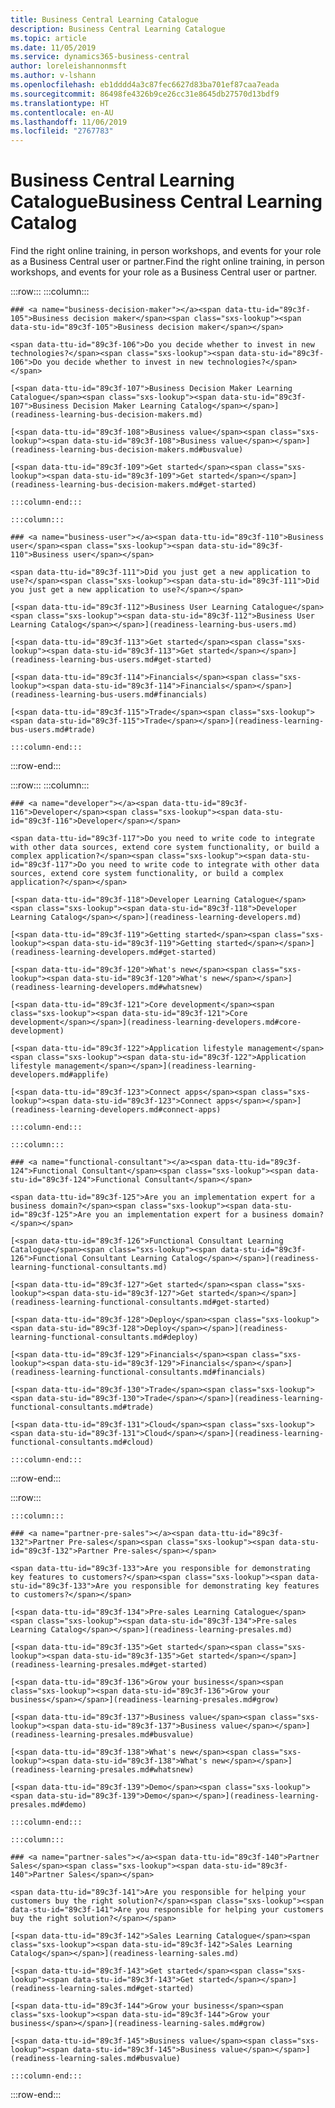 ```yaml
---
title: Business Central Learning Catalogue
description: Business Central Learning Catalogue
ms.topic: article
ms.date: 11/05/2019
ms.service: dynamics365-business-central
author: loreleishannonmsft
ms.author: v-lshann
ms.openlocfilehash: eb1dddd4a3c87fec6627d83ba701ef87caa7eada
ms.sourcegitcommit: 86498fe4326b9ce26cc31e8645db27570d13bdf9
ms.translationtype: HT
ms.contentlocale: en-AU
ms.lasthandoff: 11/06/2019
ms.locfileid: "2767783"
---
```

# <a name="business-central-learning-catalog"></a><span data-ttu-id="89c3f-103">Business Central Learning Catalogue</span><span class="sxs-lookup"><span data-stu-id="89c3f-103">Business Central Learning Catalog</span></span>
<span data-ttu-id="89c3f-104">Find the right online training, in person workshops, and events for your role as a Business Central user or partner.</span><span class="sxs-lookup"><span data-stu-id="89c3f-104">Find the right online training, in person workshops, and events for your role as a Business Central user or partner.</span></span>

:::row:::
    :::column:::

    ### <a name="business-decision-maker"></a><span data-ttu-id="89c3f-105">Business decision maker</span><span class="sxs-lookup"><span data-stu-id="89c3f-105">Business decision maker</span></span>

    <span data-ttu-id="89c3f-106">Do you decide whether to invest in new technologies?</span><span class="sxs-lookup"><span data-stu-id="89c3f-106">Do you decide whether to invest in new technologies?</span></span> 

    [<span data-ttu-id="89c3f-107">Business Decision Maker Learning Catalogue</span><span class="sxs-lookup"><span data-stu-id="89c3f-107">Business Decision Maker Learning Catalog</span></span>](readiness-learning-bus-decision-makers.md)

    [<span data-ttu-id="89c3f-108">Business value</span><span class="sxs-lookup"><span data-stu-id="89c3f-108">Business value</span></span>](readiness-learning-bus-decision-makers.md#busvalue)

    [<span data-ttu-id="89c3f-109">Get started</span><span class="sxs-lookup"><span data-stu-id="89c3f-109">Get started</span></span>](readiness-learning-bus-decision-makers.md#get-started)

    :::column-end:::

    :::column:::

    ### <a name="business-user"></a><span data-ttu-id="89c3f-110">Business user</span><span class="sxs-lookup"><span data-stu-id="89c3f-110">Business user</span></span>

    <span data-ttu-id="89c3f-111">Did you just get a new application to use?</span><span class="sxs-lookup"><span data-stu-id="89c3f-111">Did you just get a new application to use?</span></span> 

    [<span data-ttu-id="89c3f-112">Business User Learning Catalogue</span><span class="sxs-lookup"><span data-stu-id="89c3f-112">Business User Learning Catalog</span></span>](readiness-learning-bus-users.md)

    [<span data-ttu-id="89c3f-113">Get started</span><span class="sxs-lookup"><span data-stu-id="89c3f-113">Get started</span></span>](readiness-learning-bus-users.md#get-started)

    [<span data-ttu-id="89c3f-114">Financials</span><span class="sxs-lookup"><span data-stu-id="89c3f-114">Financials</span></span>](readiness-learning-bus-users.md#financials)

    [<span data-ttu-id="89c3f-115">Trade</span><span class="sxs-lookup"><span data-stu-id="89c3f-115">Trade</span></span>](readiness-learning-bus-users.md#trade)

    :::column-end:::

:::row-end:::

:::row:::
    :::column:::

    ### <a name="developer"></a><span data-ttu-id="89c3f-116">Developer</span><span class="sxs-lookup"><span data-stu-id="89c3f-116">Developer</span></span>

    <span data-ttu-id="89c3f-117">Do you need to write code to integrate with other data sources, extend core system functionality, or build a complex application?</span><span class="sxs-lookup"><span data-stu-id="89c3f-117">Do you need to write code to integrate with other data sources, extend core system functionality, or build a complex application?</span></span>

    [<span data-ttu-id="89c3f-118">Developer Learning Catalogue</span><span class="sxs-lookup"><span data-stu-id="89c3f-118">Developer Learning Catalog</span></span>](readiness-learning-developers.md)

    [<span data-ttu-id="89c3f-119">Getting started</span><span class="sxs-lookup"><span data-stu-id="89c3f-119">Getting started</span></span>](readiness-learning-developers.md#get-started)

    [<span data-ttu-id="89c3f-120">What's new</span><span class="sxs-lookup"><span data-stu-id="89c3f-120">What's new</span></span>](readiness-learning-developers.md#whatsnew)

    [<span data-ttu-id="89c3f-121">Core development</span><span class="sxs-lookup"><span data-stu-id="89c3f-121">Core development</span></span>](readiness-learning-developers.md#core-development)

    [<span data-ttu-id="89c3f-122">Application lifestyle management</span><span class="sxs-lookup"><span data-stu-id="89c3f-122">Application lifestyle management</span></span>](readiness-learning-developers.md#applife)

    [<span data-ttu-id="89c3f-123">Connect apps</span><span class="sxs-lookup"><span data-stu-id="89c3f-123">Connect apps</span></span>](readiness-learning-developers.md#connect-apps)

    :::column-end:::

    :::column:::

    ### <a name="functional-consultant"></a><span data-ttu-id="89c3f-124">Functional Consultant</span><span class="sxs-lookup"><span data-stu-id="89c3f-124">Functional Consultant</span></span>
    
    <span data-ttu-id="89c3f-125">Are you an implementation expert for a business domain?</span><span class="sxs-lookup"><span data-stu-id="89c3f-125">Are you an implementation expert for a business domain?</span></span> 

    [<span data-ttu-id="89c3f-126">Functional Consultant Learning Catalogue</span><span class="sxs-lookup"><span data-stu-id="89c3f-126">Functional Consultant Learning Catalog</span></span>](readiness-learning-functional-consultants.md)

    [<span data-ttu-id="89c3f-127">Get started</span><span class="sxs-lookup"><span data-stu-id="89c3f-127">Get started</span></span>](readiness-learning-functional-consultants.md#get-started)

    [<span data-ttu-id="89c3f-128">Deploy</span><span class="sxs-lookup"><span data-stu-id="89c3f-128">Deploy</span></span>](readiness-learning-functional-consultants.md#deploy)

    [<span data-ttu-id="89c3f-129">Financials</span><span class="sxs-lookup"><span data-stu-id="89c3f-129">Financials</span></span>](readiness-learning-functional-consultants.md#financials)

    [<span data-ttu-id="89c3f-130">Trade</span><span class="sxs-lookup"><span data-stu-id="89c3f-130">Trade</span></span>](readiness-learning-functional-consultants.md#trade)

    [<span data-ttu-id="89c3f-131">Cloud</span><span class="sxs-lookup"><span data-stu-id="89c3f-131">Cloud</span></span>](readiness-learning-functional-consultants.md#cloud)

    :::column-end:::

:::row-end:::

:::row:::

    :::column:::

    ### <a name="partner-pre-sales"></a><span data-ttu-id="89c3f-132">Partner Pre-sales</span><span class="sxs-lookup"><span data-stu-id="89c3f-132">Partner Pre-sales</span></span>

    <span data-ttu-id="89c3f-133">Are you responsible for demonstrating key features to customers?</span><span class="sxs-lookup"><span data-stu-id="89c3f-133">Are you responsible for demonstrating key features to customers?</span></span> 

    [<span data-ttu-id="89c3f-134">Pre-sales Learning Catalogue</span><span class="sxs-lookup"><span data-stu-id="89c3f-134">Pre-sales Learning Catalog</span></span>](readiness-learning-presales.md)

    [<span data-ttu-id="89c3f-135">Get started</span><span class="sxs-lookup"><span data-stu-id="89c3f-135">Get started</span></span>](readiness-learning-presales.md#get-started)

    [<span data-ttu-id="89c3f-136">Grow your business</span><span class="sxs-lookup"><span data-stu-id="89c3f-136">Grow your business</span></span>](readiness-learning-presales.md#grow)

    [<span data-ttu-id="89c3f-137">Business value</span><span class="sxs-lookup"><span data-stu-id="89c3f-137">Business value</span></span>](readiness-learning-presales.md#busvalue)

    [<span data-ttu-id="89c3f-138">What's new</span><span class="sxs-lookup"><span data-stu-id="89c3f-138">What's new</span></span>](readiness-learning-presales.md#whatsnew)

    [<span data-ttu-id="89c3f-139">Demo</span><span class="sxs-lookup"><span data-stu-id="89c3f-139">Demo</span></span>](readiness-learning-presales.md#demo)

    :::column-end:::

    :::column:::

    ### <a name="partner-sales"></a><span data-ttu-id="89c3f-140">Partner Sales</span><span class="sxs-lookup"><span data-stu-id="89c3f-140">Partner Sales</span></span>

    <span data-ttu-id="89c3f-141">Are you responsible for helping your customers buy the right solution?</span><span class="sxs-lookup"><span data-stu-id="89c3f-141">Are you responsible for helping your customers buy the right solution?</span></span> 

    [<span data-ttu-id="89c3f-142">Sales Learning Catalogue</span><span class="sxs-lookup"><span data-stu-id="89c3f-142">Sales Learning Catalog</span></span>](readiness-learning-sales.md)

    [<span data-ttu-id="89c3f-143">Get started</span><span class="sxs-lookup"><span data-stu-id="89c3f-143">Get started</span></span>](readiness-learning-sales.md#get-started)

    [<span data-ttu-id="89c3f-144">Grow your business</span><span class="sxs-lookup"><span data-stu-id="89c3f-144">Grow your business</span></span>](readiness-learning-sales.md#grow)

    [<span data-ttu-id="89c3f-145">Business value</span><span class="sxs-lookup"><span data-stu-id="89c3f-145">Business value</span></span>](readiness-learning-sales.md#busvalue)

    :::column-end:::

:::row-end:::
